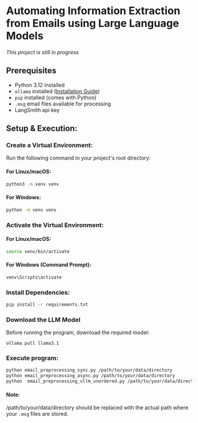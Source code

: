 # Automating Information Extraction from Emails using Large Language Models

*This project is still in progress* 

## Prerequisites
- Python 3.12 installed
- `ollama` installed ([Installation Guide](https://ollama.ai/))
- `pip` installed (comes with Python)
- `.msg` email files available for processing
- LangSmith api key 




## Setup & Execution:

### Create a Virtual Environment:
Run the following command in your project's root directory:

#### For Linux/macOS: 
```sh
python3 -m venv venv
```
#### For Windows: 
```sh
python -m venv venv
```

### Activate the Virtual Environment:
#### For Linux/macOS: 
```sh
source venv/bin/activate
```
#### For Windows (Command Prompt): 
```sh
venv\Scripts\activate
```
### Install Dependencies:
```sh
pip install -r requirements.txt
```

### Download the LLM Model
Before running the program, download the required model:
```
ollama pull llama3.1
```
### Execute program:
```sh
python email_preprocessing_sync.py /path/to/your/data/directory                                     # Serial invocations of the model
python email_preprocessing_async.py /path/to/your/data/directory                                    # Parallel invocations of the model
python  email_preprocessing_vllm_unordered.py /path/to/your/data/directory  # Distributed inference using vllm
```
#### Note: 
/path/to/your/data/directory should be replaced with the actual path where your `.msg` files are stored.
